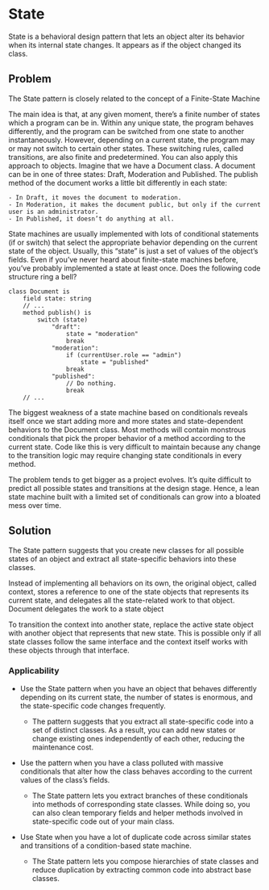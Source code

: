 # State

State is a behavioral design pattern that lets an object alter its behavior when its internal state changes. It appears as if the object changed its class.

## Problem

The State pattern is closely related to the concept of a Finite-State Machine 

The main idea is that, at any given moment, there’s a finite number of states which a program can be in. Within any unique state, the program behaves differently, and the program can be switched from one state to another instantaneously. However, depending on a current state, the program may or may not switch to certain other states. These switching rules, called transitions, are also finite and predetermined.
You can also apply this approach to objects. Imagine that we have a Document class. A document can be in one of three states: Draft, Moderation and Published. The publish method of the document works a little bit differently in each state:

    - In Draft, it moves the document to moderation.
    - In Moderation, it makes the document public, but only if the current user is an administrator.
    - In Published, it doesn’t do anything at all.


State machines are usually implemented with lots of conditional statements (if or switch) that select the appropriate behavior depending on the current state of the object. Usually, this “state” is just a set of values of the object’s fields. Even if you’ve never heard about finite-state machines before, you’ve probably implemented a state at least once. Does the following code structure ring a bell?

```
class Document is
    field state: string
    // ...
    method publish() is
        switch (state)
            "draft":
                state = "moderation"
                break
            "moderation":
                if (currentUser.role == "admin")
                    state = "published"
                break
            "published":
                // Do nothing.
                break
    // ...

```

The biggest weakness of a state machine based on conditionals reveals itself once we start adding more and more states and state-dependent behaviors to the Document class. Most methods will contain monstrous conditionals that pick the proper behavior of a method according to the current state. Code like this is very difficult to maintain because any change to the transition logic may require changing state conditionals in every method.

The problem tends to get bigger as a project evolves. It’s quite difficult to predict all possible states and transitions at the design stage. Hence, a lean state machine built with a limited set of conditionals can grow into a bloated mess over time.

## Solution

The State pattern suggests that you create new classes for all possible states of an object and extract all state-specific behaviors into these classes.

Instead of implementing all behaviors on its own, the original object, called context, stores a reference to one of the state objects that represents its current state, and delegates all the state-related work to that object.
Document delegates the work to a state object

To transition the context into another state, replace the active state object with another object that represents that new state. This is possible only if all state classes follow the same interface and the context itself works with these objects through that interface.

### Applicability

-   Use the State pattern when you have an object that behaves differently depending on its current state, the number of states is enormous, and the state-specific code changes frequently.
   
    -   The pattern suggests that you extract all state-specific code into a set of distinct classes. As a result, you can add new states or change existing ones independently of each other, reducing the maintenance cost.

-   Use the pattern when you have a class polluted with massive conditionals that alter how the class behaves according to the current values of the class’s fields.

    -   The State pattern lets you extract branches of these conditionals into methods of corresponding state classes. While doing so, you can also clean temporary fields and helper methods involved in state-specific code out of your main class.

-   Use State when you have a lot of duplicate code across similar states and transitions of a condition-based state machine.
   
    -   The State pattern lets you compose hierarchies of state classes and reduce duplication by extracting common code into abstract base classes.
